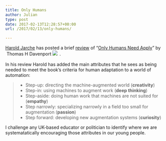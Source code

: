 ```yaml
---
title: Only Humans
author: Julian
type: post
date: 2017-02-13T12:28:57+00:00
url: /2017/02/13/only-humans/

---
```

[Harold Jarche][1] has posted a brief [review][2] of &#8220;[Only Humans Need Apply][3]&#8221; by  Thomas H Davenport <a href="https://www.amazon.co.uk/Only-Humans-Need-Apply-Machines/dp/0062438611/ref=as_li_ss_il?_encoding=UTF8&ie=UTF8&message=&ref_=nav_custrec_signin&riskType=expiredCard&successUpdatingPreference=1&updatePaymentsPortalPreferenceSuccess=true&linkCode=li2&tag=synesthesia-21&linkId=a0ae4d6f6b9e1660e10428c2426557e5" target="_blank"><img class="alignleft" src="//ws-eu.amazon-adsystem.com/widgets/q?_encoding=UTF8&ASIN=0062438611&Format=_SL160_&ID=AsinImage&MarketPlace=GB&ServiceVersion=20070822&WS=1&tag=synesthesia-21" border="0" /></a><img style="border: none !important; margin: 5px 5px 5px 0px !important;" src="https://ir-uk.amazon-adsystem.com/e/ir?t=fivegocrazyinmid&l=li2&o=2&a=0062438611" alt="" width="1" height="1" border="0" />.

In his review Harold has added the main attributes that he sees as being needed to meet the book&#8217;s criteria for human adaptation to a world of automation:

<blockquote cite="https://jarche.com/2017/02/only-humans-need-apply-review/">
  <ul>
    <li>
      Step-up: directing the machine-augmented world (<strong>creativity</strong>)
    </li>
    <li>
      Step-in: using machines to augment work (<strong>deep thinking</strong>)
    </li>
    <li>
      Step-aside: doing human work that machines are not suited for (<strong>empathy</strong>)
    </li>
    <li>
      Step narrowly: specializing narrowly in a field too small for augmentation (<strong>passion</strong>)
    </li>
    <li>
      Step forward: developing new augmentation systems (<strong>curiosity</strong>)
    </li>
  </ul>
</blockquote>

I challenge any UK-based educator or politician to identify where we are systematatically encouraging those attributes in our young people.

&nbsp;

 [1]: https://jarche.com/
 [2]: https://jarche.com/2017/02/only-humans-need-apply-review/
 [3]: http://amzn.to/2lGcjk8